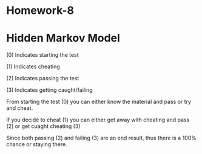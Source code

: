 Homework-8
==========

Hidden Markov Model 
===================

(0) Indicates starting the test

(1) Indicates cheating

(2) Indicates passing the test

(3) Indicates getting caught/failing


From starting the test (0) you can either know the material and pass or try and cheat.

If you decide to cheat (1) you can either get away with cheating and pass (2) or get cuaght cheating (3)

Since both passing (2) and failing (3) are an end result, thus there is a 100% chance or staying there.

